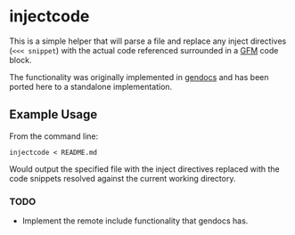 # injectcode

This is a simple helper that will parse a file and replace any inject
directives (`<<< snippet`) with the actual code referenced surrounded in
a [GFM](http://github.github.com/github-flavored-markdown/) code block.

The functionality was originally implemented in
[gendocs](https://github.com/DamonOehlman/gendocs) and has been ported
here to a standalone implementation.

## Example Usage

From the command line:

```
injectcode < README.md
```

Would output the specified file with the inject directives replaced with
the code snippets resolved against the current working directory.

### TODO

- Implement the remote include functionality that gendocs has.
